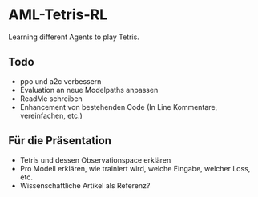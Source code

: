 # AML-Tetris-RL

Learning different Agents to play Tetris.


## Todo

- ppo und a2c verbessern
- Evaluation an neue Modelpaths anpassen
- ReadMe schreiben
- Enhancement von bestehenden Code (In Line Kommentare, vereinfachen, etc.)

## Für die Präsentation

- Tetris und dessen Observationspace erklären
- Pro Modell erklären, wie trainiert wird, welche Eingabe, welcher Loss, etc.
- Wissenschaftliche Artikel als Referenz?
